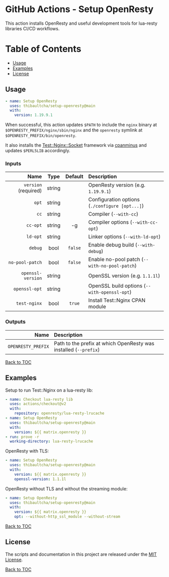 # GitHub Actions - Setup OpenResty

This action installs OpenResty and useful development tools for lua-resty
libraries CI/CD workflows.

# Table of Contents

- [Usage](#usage)
- [Examples](#examples)
- [License](#license)

## Usage

```yml
- name: Setup OpenResty
  uses: thibaultcha/setup-openresty@main
  with:
    version: 1.19.9.1
```

When successful, this action updates `$PATH` to include the `nginx` binary at
`$OPENRESTY_PREFIX/nginx/sbin/nginx` and the `openresty` symlink at
`$OPENRESTY_PREFIX/bin/openresty`.

It also installs the
[Test::Nginx::Socket](https://metacpan.org/pod/Test%3A%3ANginx%3A%3ASocket)
framework via [cpanminus](https://github.com/miyagawa/cpanminus) and updates
`$PERL5LIB` accordingly.

### Inputs

Name                    |  Type  | Default | Description
-----------------------:|:------:|:-------:|:-----------
`version` (required)    | string |         | OpenResty version (e.g. `1.19.9.1`)
`opt`                   | string |         | Configuration options (`./configure [opt...]`)
`cc`                    | string |         | Compiler (`--with-cc`)
`cc-opt`                | string | -g      | Compiler options (`--with-cc-opt`)
`ld-opt`                | string |         | Linker options (`--with-ld-opt`)
`debug`                 | bool   | `false` | Enable debug build (`--with-debug`)
`no-pool-patch`         | bool   | `false` | Enable no-pool patch (`--with-no-pool-patch`)
`openssl-version`       | string |         | OpenSSL version (e.g. `1.1.1l`)
`openssl-opt`           | string |         | OpenSSL build options (`--with-openssl-opt`)
`test-nginx`            | bool   | `true`  | Install Test::Nginx CPAN module

### Outputs

Name               | Description
------------------:|:-----------
`OPENRESTY_PREFIX` | Path to the prefix at which OpenResty was installed (`--prefix`)

[Back to TOC](#table-of-contents)

## Examples

Setup to run Test::Nginx on a lua-resty lib:

```yml
- name: Checkout lua-resty lib
  uses: actions/checkout@v2
  with:
    repository: openresty/lua-resty-lrucache
- name: Setup OpenResty
  uses: thibaultcha/setup-openresty@main
  with:
    version: ${{ matrix.openresty }}
- run: prove -r
  working-directory: lua-resty-lrucache
```

OpenResty with TLS:

```yml
- name: Setup OpenResty
  uses: thibaultcha/setup-openresty@main
  with:
    version: ${{ matrix.openresty }}
    openssl-version: 1.1.1l
```

OpenResty without TLS and without the streaming module:

```yml
- name: Setup OpenResty
  uses: thibaultcha/setup-openresty@main
  with:
    version: ${{ matrix.openresty }}
    opt: --without-http_ssl_module --without-stream
```

[Back to TOC](#table-of-contents)

## License

The scripts and documentation in this project are released under the [MIT
License](LICENSE).

[Back to TOC](#table-of-contents)
